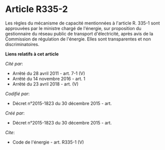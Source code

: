 # Article R335-2

Les règles du mécanisme de capacité mentionnées à l'article R. 335-1 sont approuvées par le ministre chargé de l'énergie, sur
proposition du gestionnaire du réseau public de transport d'électricité, après avis de la Commission de régulation de
l'énergie. Elles sont transparentes et non discriminatoires.

**Liens relatifs à cet article**

_Cité par_:

  - Arrêté du 28 avril 2011 - art. 7-1 (V)
  - Arrêté du 14 novembre 2016 - art. 1
  - Arrêté du 23 avril 2018 - art. (V)

_Codifié par_:

  - Décret n°2015-1823 du 30 décembre 2015 - art.

_Créé par_:

  - Décret n°2015-1823 du 30 décembre 2015 - art.

_Cite_:

  - Code de l'énergie - art. R335-1 (V)
